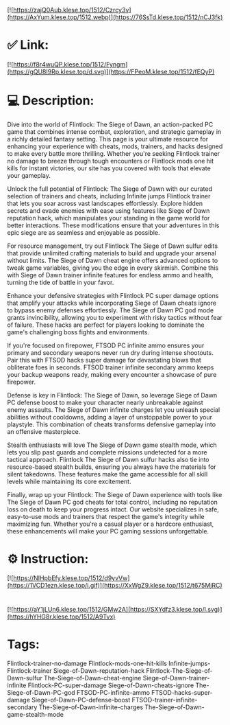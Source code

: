[![https://zajQ0Aub.klese.top/1512/Czrcy3v](https://AxYum.klese.top/1512.webp)](https://76SsTd.klese.top/1512/nCJ3fk)
# ✅ Link:
[![https://f8r4wuQP.klese.top/1512/Fyngm](https://gQU8I9Rp.klese.top/d.svg)](https://FPeoM.klese.top/1512/fEQyP)
# 💻 Description:
Dive into the world of Flintlock: The Siege of Dawn, an action-packed PC game that combines intense combat, exploration, and strategic gameplay in a richly detailed fantasy setting. This page is your ultimate resource for enhancing your experience with cheats, mods, trainers, and hacks designed to make every battle more thrilling. Whether you're seeking Flintlock trainer no damage to breeze through tough encounters or Flintlock mods one hit kills for instant victories, our site has you covered with tools that elevate your gameplay.



Unlock the full potential of Flintlock: The Siege of Dawn with our curated selection of trainers and cheats, including Infinite jumps Flintlock trainer that lets you soar across vast landscapes effortlessly. Explore hidden secrets and evade enemies with ease using features like Siege of Dawn reputation hack, which manipulates your standing in the game world for better interactions. These modifications ensure that your adventures in this epic siege are as seamless and enjoyable as possible.



For resource management, try out Flintlock The Siege of Dawn sulfur edits that provide unlimited crafting materials to build and upgrade your arsenal without limits. The Siege of Dawn cheat engine offers advanced options to tweak game variables, giving you the edge in every skirmish. Combine this with Siege of Dawn trainer infinite features for endless ammo and health, turning the tide of battle in your favor.



Enhance your defensive strategies with Flintlock PC super damage options that amplify your attacks while incorporating Siege of Dawn cheats ignore to bypass enemy defenses effortlessly. The Siege of Dawn PC god mode grants invincibility, allowing you to experiment with risky tactics without fear of failure. These hacks are perfect for players looking to dominate the game's challenging boss fights and environments.



If you're focused on firepower, FTSOD PC infinite ammo ensures your primary and secondary weapons never run dry during intense shootouts. Pair this with FTSOD hacks super damage for devastating blows that obliterate foes in seconds. FTSOD trainer infinite secondary ammo keeps your backup weapons ready, making every encounter a showcase of pure firepower.



Defense is key in Flintlock: The Siege of Dawn, so leverage Siege of Dawn PC defense boost to make your character nearly unbreakable against enemy assaults. The Siege of Dawn infinite charges let you unleash special abilities without cooldowns, adding a layer of unstoppable power to your playstyle. This combination of cheats transforms defensive gameplay into an offensive masterpiece.



Stealth enthusiasts will love The Siege of Dawn game stealth mode, which lets you slip past guards and complete missions undetected for a more tactical approach. Flintlock The Siege of Dawn sulfur hacks also tie into resource-based stealth builds, ensuring you always have the materials for silent takedowns. These features make the game accessible for all skill levels while maintaining its core excitement.



Finally, wrap up your Flintlock: The Siege of Dawn experience with tools like The Siege of Dawn PC god cheats for total control, including no reputation loss on death to keep your progress intact. Our website specializes in safe, easy-to-use mods and trainers that respect the game's integrity while maximizing fun. Whether you're a casual player or a hardcore enthusiast, these enhancements will make your PC gaming sessions unforgettable.

# ⚙️ Instruction:
[![https://NIHpbEfy.klese.top/1512/d9yvVw](https://1VCD1ezn.klese.top/i.gif)](https://XxWgZ9.klese.top/1512/t675MjRC)
#
[![https://aY1jLUn6.klese.top/1512/GMw2A](https://SXYdfz3.klese.top/l.svg)](https://hYHG8r.klese.top/1512/A9Tvx)
# Tags:
Flintlock-trainer-no-damage Flintlock-mods-one-hit-kills Infinite-jumps-Flintlock-trainer Siege-of-Dawn-reputation-hack Flintlock-The-Siege-of-Dawn-sulfur The-Siege-of-Dawn-cheat-engine Siege-of-Dawn-trainer-infinite Flintlock-PC-super-damage Siege-of-Dawn-cheats-ignore The-Siege-of-Dawn-PC-god FTSOD-PC-infinite-ammo FTSOD-hacks-super-damage Siege-of-Dawn-PC-defense-boost FTSOD-trainer-infinite-secondary The-Siege-of-Dawn-infinite-charges The-Siege-of-Dawn-game-stealth-mode






